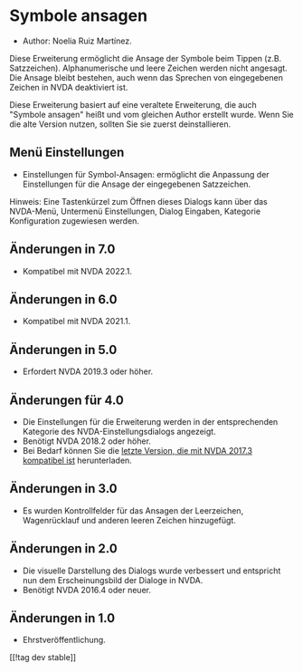 # Symbole ansagen #

*	Author: Noelia Ruiz Martínez.

Diese Erweiterung ermöglicht die Ansage der Symbole beim Tippen
(z.B. Satzzeichen). Alphanumerische und leere Zeichen werden nicht
angesagt. Die Ansage bleibt bestehen, auch wenn das Sprechen von
eingegebenen Zeichen in NVDA deaktiviert ist.

Diese Erweiterung basiert auf eine veraltete Erweiterung, die auch "Symbole
ansagen" heißt und vom gleichen Author erstellt wurde. Wenn Sie die alte
Version nutzen, sollten Sie sie zuerst deinstallieren.

## Menü Einstellungen ##
*	Einstellungen für Symbol-Ansagen: ermöglicht die Anpassung der
  Einstellungen für die Ansage der eingegebenen Satzzeichen.

Hinweis: Eine Tastenkürzel zum Öffnen dieses Dialogs kann über das
NVDA-Menü, Untermenü Einstellungen, Dialog Eingaben, Kategorie Konfiguration
zugewiesen werden.

## Änderungen in 7.0
* Kompatibel mit NVDA 2022.1.

## Änderungen in 6.0
* Kompatibel mit NVDA 2021.1.

## Änderungen in 5.0 ##
*	Erfordert NVDA 2019.3 oder höher.

## Änderungen für 4.0 ##
* Die Einstellungen für die Erweiterung werden in der entsprechenden
  Kategorie des NVDA-Einstellungsdialogs angezeigt.
* Benötigt NVDA 2018.2 oder höher.
* Bei Bedarf können Sie die [letzte Version, die mit NVDA 2017.3 kompatibel
  ist][3] herunterladen.

## Änderungen in 3.0 ##
* Es wurden Kontrollfelder für das Ansagen der Leerzeichen, Wagenrücklauf
  und anderen leeren Zeichen hinzugefügt.

## Änderungen in 2.0 ##
*	Die visuelle Darstellung des Dialogs wurde verbessert und entspricht nun
  dem Erscheinungsbild der Dialoge in NVDA.
*	Benötigt NVDA 2016.4 oder neuer.

## Änderungen in 1.0 ##
*	Ehrstveröffentlichung.

[[!tag dev stable]]

[3]: https://www.nvaccess.org/addonStore/legacy?file=rsy-o
